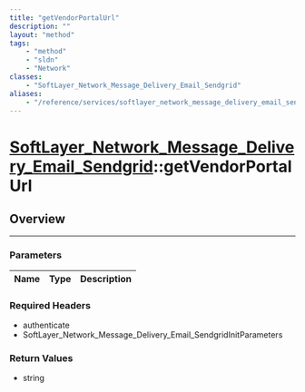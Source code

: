 ```yaml
---
title: "getVendorPortalUrl"
description: ""
layout: "method"
tags:
    - "method"
    - "sldn"
    - "Network"
classes:
    - "SoftLayer_Network_Message_Delivery_Email_Sendgrid"
aliases:
    - "/reference/services/softlayer_network_message_delivery_email_sendgrid/getVendorPortalUrl"
---
```

# [SoftLayer_Network_Message_Delivery_Email_Sendgrid](/reference/services/SoftLayer_Network_Message_Delivery_Email_Sendgrid)::getVendorPortalUrl





## Overview 


-----

### Parameters 
|Name | Type | Description |
| --- | --- | --- |


### Required Headers
* authenticate
* SoftLayer_Network_Message_Delivery_Email_SendgridInitParameters


### Return Values
* string




